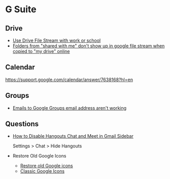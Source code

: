# G Suite

## Drive

* [Use Drive File Stream with work or school](https://support.google.com/drive/answer/7329379)
* [Folders from "shared with me" don't show up in google file stream when copied to "my drive" online](https://support.google.com/a/thread/7885542)

## Calendar

https://support.google.com/calendar/answer/7638168?hl=en


## Groups

* [Emails to Google Groups email address aren't working](https://webapps.stackexchange.com/q/148192/38656)


## Questions

* [How to Disable Hangouts Chat and Meet in Gmail Sidebar](https://www.howtogeek.com/675524/how-to-disable-hangouts-chat-and-meet-in-gmail-sidebar/)

  Settings > Chat > Hide Hangouts

* Restore Old Google Icons
  * [Restore old Google icons](https://chrome.google.com/webstore/detail/restore-old-google-icons/iellnmonjokmoagdlggagdmfjgpiahmb)
  * [Classic Google Icons](https://chrome.google.com/webstore/detail/classic-google-icons/gdiohdhgkjainohnfhofjoebohnfknnm)
